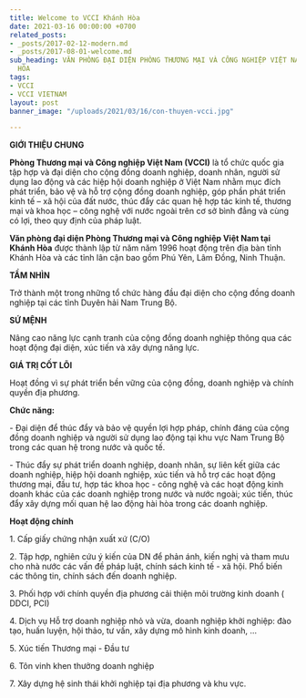 ```yaml
---
title: Welcome to VCCI Khánh Hòa
date: 2021-03-16 00:00:00 +0700
related_posts:
- _posts/2017-02-12-modern.md
- _posts/2017-08-01-welcome.md
sub_heading: VĂN PHÒNG ĐẠI DIỆN PHÒNG THƯƠNG MẠI VÀ CÔNG NGHIỆP VIỆT NAM TẠI KHÁNH
  HÒA
tags:
- VCCI
- VCCI VIETNAM
layout: post
banner_image: "/uploads/2021/03/16/con-thuyen-vcci.jpg"

---
```

**GIỚI THIỆU CHUNG**

**Phòng Thương mại và Công nghiệp Việt Nam (VCCI)** là tổ chức quốc gia tập hợp và đại diện cho cộng đồng doanh nghiệp, doanh nhân, người sử dụng lao động và các hiệp hội doanh nghiệp ở Việt Nam nhằm mục đích phát triển, bảo vệ và hỗ trợ cộng đồng doanh nghiệp, góp phần phát triển kinh tế – xã hội của đất nước, thúc đẩy các quan hệ hợp tác kinh tế, thương mại và khoa học – công nghệ với nước ngoài trên cơ sở bình đẳng và cùng có lợi, theo quy định của pháp luật.

**Văn phòng đại diện Phòng Thương mại và Công nghiệp Việt Nam tại Khánh Hòa** được thành lập từ năm năm 1996 hoạt động trên địa bàn tỉnh Khánh Hòa và các tỉnh lân cận bao gồm Phú Yên, Lâm Đồng, Ninh Thuận.

**TẦM NHÌN**

Trở thành một trong những tổ chức hàng đầu đại diện cho cộng đồng doanh nghiệp tại các tỉnh Duyên hải Nam Trung Bộ.

**SỨ MỆNH**

Nâng cao năng lực cạnh tranh của cộng đồng doanh nghiệp thông qua các hoạt động đại diện, xúc tiến và xây dựng năng lực.

**GIÁ TRỊ CỐT LÕI**

Hoạt đồng vì sự phát triển bền vững của cộng đồng, doanh nghiệp và chính quyền địa phương.

**Chức năng:**

\- Đại diện để thúc đẩy và bảo vệ quyền lợi hợp pháp, chính đáng của cộng đồng doanh nghiệp và người sử dụng lao động tại khu vực Nam Trung Bộ trong các quan hệ trong nước và quốc tế.

\- Thúc đẩy sự phát triển doanh nghiệp, doanh nhân, sự liên kết giữa các doanh nghiệp, hiệp hội doanh nghiệp, xúc tiến và hỗ trợ các hoạt động thương mại, đầu tư, hợp tác khoa học - công nghệ và các hoạt động kinh doanh khác của các doanh nghiệp trong nước và nước ngoài; xúc tiến, thúc đẩy xây dựng mối quan hệ lao động hài hòa trong các doanh nghiệp.

**Hoạt động chính**

1\. Cấp giấy chứng nhận xuất xứ (C/O)

2\. Tập hợp, nghiên cứu ý kiến của DN để phản ánh, kiến nghị và tham mưu cho nhà nước các vấn đề pháp luật, chính sách kinh tế - xã hội. Phổ biến các thông tin, chính sách đến doanh nghiệp.

3\. Phối hợp với chính quyền địa phương cải thiện môi trường kinh doanh ( DDCI, PCI)

4\. Dịch vụ Hỗ trợ doanh nghiệp nhỏ và vừa, doanh nghiệp khởi nghiệp: đào tạo, huấn luyện, hội thảo, tư vấn, xây dựng mô hình kinh doanh, …

5\. Xúc tiến Thương mại - Đầu tư

6\. Tôn vinh khen thưởng doanh nghiệp

7\. Xây dựng hệ sinh thái khởi nghiệp tại địa phương và khu vực.